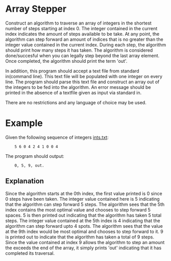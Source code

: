 # Array Stepper #

Construct an algorithm to traverse an array of integers in the shortest number
of steps starting at index 0. The integer contained in the current index
indicates the amount of steps available to be take. At any point, the algorithm
can step forward an amount of indices that is no greater than the integer value
contained in the current index. During each step, the algorithm should print how
many steps it has taken. The algorithm is considered done/succesful when you can
legally step beyond the last array element. Once completed, the algorithm should
print the term 'out'.

In addition, this program should accept a text file from standard in(command
line). This text file will be populated with one integer on every line. The
program should parse this text file and construct an array out of the integers
to be fed into the algorithm. An error message should be printed in the absence
of a textfile given as input via standard in.

There are no restrictions and any language of choice may be used.

# Example #

Given the following sequence of integers [ints.txt](download):

		5 6 0 4 2 4 1 0 0 4

The program should output:

		0, 5, 9, out.

## Explanation ##
Since the algorithm starts at the 0th index, the first value printed is 0 since
0 steps have been taken. The integer value contained here is 5 indicating that
the algorithm can step forward 5 steps. The algorithm sees that the 5th index
contains the most optimal value and chooses to step forward 5 spaces. 5 is then
printed out indicating that the algorithm has taken 5 total steps. The integer
value contained at the 5th index is 4 indicating that the algorithm can step
forward upto 4 spots. The algorithm sees that the value at the 9th index would
be most optimal and chooses to step forward to it. 9 is printed out to indicate
that the algorithm has taken a total of 9 steps. Since the value contained at
index 9 allows the algorithm to step an amount the exceeds the end of the array,
it simply prints 'out' indicating that it has completed its traversal.
